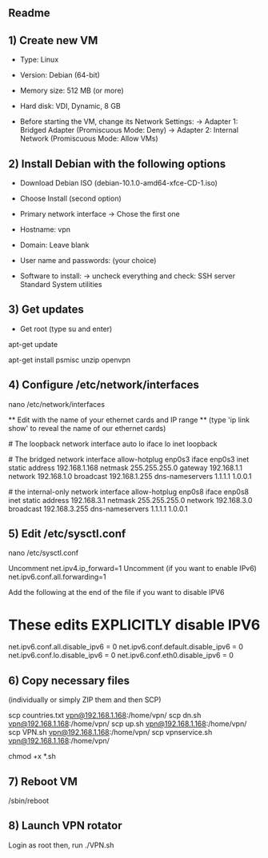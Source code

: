 ## Readme ##

## 1) Create new VM

- Type: Linux
- Version: Debian (64-bit)
- Memory size: 512 MB (or more)
- Hard disk: VDI, Dynamic, 8 GB

- Before starting the VM, change its Network Settings:
-> Adapter 1: Bridged Adapter (Promiscuous Mode: Deny)
-> Adapter 2: Internal Network (Promiscuous Mode: Allow VMs)

## 2) Install Debian with the following options

- Download Debian ISO (debian-10.1.0-amd64-xfce-CD-1.iso)
- Choose Install (second option)

- Primary network interface
-> Chose the first one

- Hostname: vpn
- Domain: Leave blank

- User name and passwords: (your choice)

- Software to install:
-> uncheck everything and check:
SSH server
Standard System utilities

## 3) Get updates

- Get root (type su and enter)

apt-get update

apt-get install psmisc unzip openvpn

## 4) Configure /etc/network/interfaces

nano /etc/network/interfaces

** Edit with the name of your ethernet cards and IP range **
(type 'ip link show' to reveal the name of our ethernet cards)


\# The loopback network interface
auto lo
iface lo inet loopback

\# The bridged network interface
allow-hotplug enp0s3
iface enp0s3 inet static
        address 192.168.1.168
        netmask 255.255.255.0
        gateway 192.168.1.1
        network 192.168.1.0
        broadcast 192.168.1.255
        dns-nameservers 1.1.1.1 1.0.0.1

\# the internal-only network interface
allow-hotplug enp0s8
iface enp0s8 inet static
        address 192.168.3.1
        netmask 255.255.255.0
        network 192.168.3.0
        broadcast 192.168.3.255
        dns-nameservers 1.1.1.1 1.0.0.1


## 5) Edit /etc/sysctl.conf

nano /etc/sysctl.conf

Uncomment net.ipv4.ip_forward=1
Uncomment (if you want to enable IPv6) net.ipv6.conf.all.forwarding=1

Add the following at the end of the file if you want to disable IPV6

# These edits EXPLICITLY disable IPV6
net.ipv6.conf.all.disable_ipv6 = 0
net.ipv6.conf.default.disable_ipv6 = 0
net.ipv6.conf.lo.disable_ipv6 = 0
net.ipv6.conf.eth0.disable_ipv6 = 0


## 6) Copy necessary files

(individually or simply ZIP them and then SCP)

scp countries.txt vpn@192.168.1.168:/home/vpn/
scp dn.sh vpn@192.168.1.168:/home/vpn/
scp up.sh vpn@192.168.1.168:/home/vpn/
scp VPN.sh vpn@192.168.1.168:/home/vpn/
scp vpnservice.sh vpn@192.168.1.168:/home/vpn/

chmod +x *.sh

## 7) Reboot VM

/sbin/reboot

## 8) Launch VPN rotator

Login as root then, run ./VPN.sh

